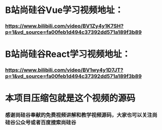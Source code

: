 # B站尚硅谷Vue学习视频地址：
### https://www.bilibili.com/video/BV1Zy4y1K7SH?p=1&vd_source=fa00feb1d494c37392dd571a189f3b89
# B站尚硅谷React学习视频地址：
### https://www.bilibili.com/video/BV1wy4y1D7JT?p=1&vd_source=fa00feb1d494c37392dd571a189f3b89

# 本项目压缩包就是这个视频的源码
### 感谢尚硅谷奉献的免费视频讲解和教学视频源码，大家也可以关注尚硅谷公众号或者百度搜索尚硅谷